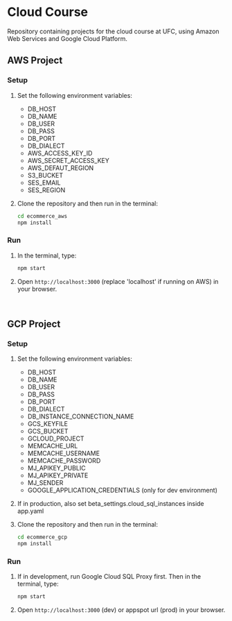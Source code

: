# Cloud Course
Repository containing projects for the cloud course at UFC, using Amazon Web Services and Google Cloud Platform.


## AWS Project

### Setup

1. Set the following environment variables:
   * DB_HOST
   * DB_NAME
   * DB_USER
   * DB_PASS
   * DB_PORT
   * DB_DIALECT
   * AWS_ACCESS_KEY_ID
   * AWS_SECRET_ACCESS_KEY
   * AWS_DEFAUT_REGION
   * S3_BUCKET
   * SES_EMAIL
   * SES_REGION

2. Clone the repository and then run in the terminal:  
    ```bash
    cd ecommerce_aws 
    npm install
    ```
    
### Run
1. In the terminal, type:

    ```bash
    npm start
    ```
    
2. Open `http://localhost:3000` (replace 'localhost' if running on AWS) in your browser.

<br/>

## GCP Project

### Setup

1. Set the following environment variables:
   * DB_HOST
   * DB_NAME
   * DB_USER
   * DB_PASS
   * DB_PORT
   * DB_DIALECT
   * DB_INSTANCE_CONNECTION_NAME
   * GCS_KEYFILE
   * GCS_BUCKET
   * GCLOUD_PROJECT
   * MEMCACHE_URL
   * MEMCACHE_USERNAME
   * MEMCACHE_PASSWORD
   * MJ_APIKEY_PUBLIC
   * MJ_APIKEY_PRIVATE
   * MJ_SENDER
   * GOOGLE_APPLICATION_CREDENTIALS (only for dev environment)

2. If in production, also set beta_settings.cloud_sql_instances inside app.yaml

3. Clone the repository and then run in the terminal:  
    ```bash
    cd ecommerce_gcp 
    npm install
    ```
    
### Run

1. If in development, run Google Cloud SQL Proxy first. Then in the terminal, type:

    ```bash
    npm start
    ```
    
2. Open `http://localhost:3000` (dev) or appspot url (prod) in your browser.
